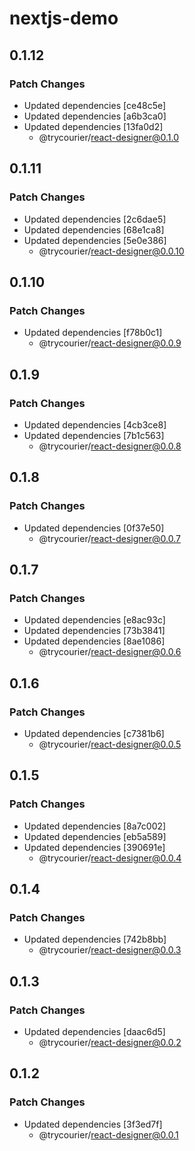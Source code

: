 # nextjs-demo

## 0.1.12

### Patch Changes

- Updated dependencies [ce48c5e]
- Updated dependencies [a6b3ca0]
- Updated dependencies [13fa0d2]
  - @trycourier/react-designer@0.1.0

## 0.1.11

### Patch Changes

- Updated dependencies [2c6dae5]
- Updated dependencies [68e1ca8]
- Updated dependencies [5e0e386]
  - @trycourier/react-designer@0.0.10

## 0.1.10

### Patch Changes

- Updated dependencies [f78b0c1]
  - @trycourier/react-designer@0.0.9

## 0.1.9

### Patch Changes

- Updated dependencies [4cb3ce8]
- Updated dependencies [7b1c563]
  - @trycourier/react-designer@0.0.8

## 0.1.8

### Patch Changes

- Updated dependencies [0f37e50]
  - @trycourier/react-designer@0.0.7

## 0.1.7

### Patch Changes

- Updated dependencies [e8ac93c]
- Updated dependencies [73b3841]
- Updated dependencies [8ae1086]
  - @trycourier/react-designer@0.0.6

## 0.1.6

### Patch Changes

- Updated dependencies [c7381b6]
  - @trycourier/react-designer@0.0.5

## 0.1.5

### Patch Changes

- Updated dependencies [8a7c002]
- Updated dependencies [eb5a589]
- Updated dependencies [390691e]
  - @trycourier/react-designer@0.0.4

## 0.1.4

### Patch Changes

- Updated dependencies [742b8bb]
  - @trycourier/react-designer@0.0.3

## 0.1.3

### Patch Changes

- Updated dependencies [daac6d5]
  - @trycourier/react-designer@0.0.2

## 0.1.2

### Patch Changes

- Updated dependencies [3f3ed7f]
  - @trycourier/react-designer@0.0.1
